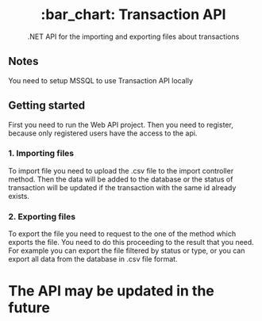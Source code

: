 <h1 align="center">:bar_chart: Transaction API</h1>
<p align="center">.NET API for the importing and exporting files about transactions</p>


## Notes

You need to setup MSSQL to use Transaction API locally

## Getting started

First you need to run the Web API project. Then you need to register, because only registered users have the access to the api.


### 1. Importing files

To import file you need to upload the .csv file to the import controller method. Then the data will be added to the database or the status of transaction will be updated if the transaction with the same id already exists.

### 2. Exporting files

To export the file you need to request to the one of the method which exports the file. You need to do this proceeding to the result that you need. For example you can export the file filtered by status or type, or you can export all data from the database in .csv file format.


# The API may be updated in the future
